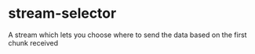 # stream-selector
A stream which lets you choose where to send the data based on the first chunk received
